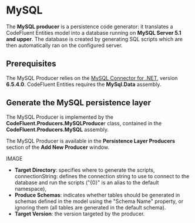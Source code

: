 # MySQL

The **MySQL producer** is a persistence code generator: it translates a CodeFluent Entities model into a database running on **MySQL Server 5.1 and upper**. The database is created by generating SQL scripts which are then automatically ran on the configured server.

## Prerequisites

The MySQL Producer relies on the [MySQL Connector for .NET](http://www.mysql.com/downloads/connector/net/), version **6.5.4.0**. CodeFluent Entities requires the **MySql.Data** assembly.

## Generate the MySQL persistence layer

The MySQL Producer is implemented by the **CodeFluent.Producers.MySQLProduce**r class, contained in the **CodeFluent.Producers.MySQL** assembly.

The MySQL Producer is available in the **Persistence Layer Producers** section of the **Add New Producer** window.

IMAGE

* **Target Directory**: specifies where to generate the scripts,
connectionString: defines the connection string to use to connect to the database and run the scripts ("{0}" is an alias to the default namespace),
* **Produce Schemas**: indicates whether tables should be generated in schemas defined in the model using the "Schema Name" property, or ignoring them (all tables are generated in the default schema).
* **Target Version**: the version targeted by the producer.